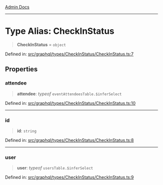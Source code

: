[Admin Docs](/)

***

# Type Alias: CheckInStatus

> **CheckInStatus** = `object`

Defined in: [src/graphql/types/CheckInStatus/CheckInStatus.ts:7](https://github.com/Sourya07/talawa-api/blob/aac5f782223414da32542752c1be099f0b872196/src/graphql/types/CheckInStatus/CheckInStatus.ts#L7)

## Properties

### attendee

> **attendee**: *typeof* `eventAttendeesTable.$inferSelect`

Defined in: [src/graphql/types/CheckInStatus/CheckInStatus.ts:10](https://github.com/Sourya07/talawa-api/blob/aac5f782223414da32542752c1be099f0b872196/src/graphql/types/CheckInStatus/CheckInStatus.ts#L10)

***

### id

> **id**: `string`

Defined in: [src/graphql/types/CheckInStatus/CheckInStatus.ts:8](https://github.com/Sourya07/talawa-api/blob/aac5f782223414da32542752c1be099f0b872196/src/graphql/types/CheckInStatus/CheckInStatus.ts#L8)

***

### user

> **user**: *typeof* `usersTable.$inferSelect`

Defined in: [src/graphql/types/CheckInStatus/CheckInStatus.ts:9](https://github.com/Sourya07/talawa-api/blob/aac5f782223414da32542752c1be099f0b872196/src/graphql/types/CheckInStatus/CheckInStatus.ts#L9)
